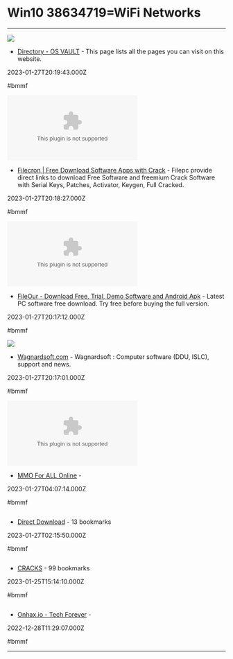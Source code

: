 # Win10 38634719=WiFi Networks

---

![](https://osvault.weebly.com/uploads/7/8/1/6/7816406/windows-logo-2021_orig.png)

- [Directory - OS VAULT](https://osvault.weebly.com/directory.html) - This page lists all the pages you can visit on this website.

2023-01-27T20:19:43.000Z

#bmmf

![](https://rdl.ink/render/https%3A%2F%2Ffilecron.com)

- [Filecron | Free Download Software Apps with Crack](https://filecron.com) - Filepc provide direct links to download Free Software and freemium Crack Software with Serial Keys, Patches, Activator, Keygen, Full Cracked.

2023-01-27T20:18:27.000Z

#bmmf

![](https://rdl.ink/render/https%3A%2F%2Fwww.fileour.com)

- [FileOur - Download Free, Trial, Demo Software and Android Apk](https://www.fileour.com) - Latest PC software free download. Try free before buying the full version.

2023-01-27T20:17:12.000Z

#bmmf

![](https://www.wagnardsoft.com/sites/default/files/wagnardsoft_0.png)

- [Wagnardsoft.com](https://www.wagnardsoft.com) - Wagnardsoft : Computer software (DDU, ISLC), support and news.

2023-01-27T20:17:01.000Z

#bmmf

![](https://rdl.ink/render/https%3A%2F%2Fwww.freetoolss.com)

- [MMO For ALL Online](https://www.freetoolss.com) - 

2023-01-27T04:07:14.000Z

#bmmf

![]()

- [Direct Download](https://raindrop.io/whoisdsmith/direct-download-29092142/sort=title&perpage=30&page=0) - 13 bookmarks

2023-01-27T02:15:50.000Z

#bmmf

![]()

- [CRACKS](https://raindrop.io/whoisdsmith/cracks-29092119/sort=title&perpage=30&page=0) - 99 bookmarks

2023-01-25T15:14:10.000Z

#bmmf

![]()

- [Onhax.io - Tech Forever](https://onhax.io) - 

2022-12-28T11:29:07.000Z

#bmmf

---

